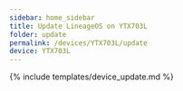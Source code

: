 ```yaml
---
sidebar: home_sidebar
title: Update LineageOS on YTX703L
folder: update
permalink: /devices/YTX703L/update
device: YTX703L
---
```

{% include templates/device_update.md %}
